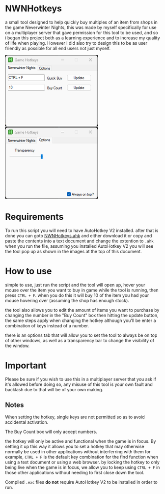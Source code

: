 # NWNHotkeys
a small tool designed to help quickly buy multiples of an item from shops in the game Neverwinter Nights, this was made by myself specifically for use on a multiplayer server that gave permission for this tool to be used, and so i began this project both as a learning experience and to increase my quality of life when playing. However I did also try to design this to be as user friendly as possible for all end users not just myself.

![NWNHotkeys1](Docs/Screenshots/NWNHotkeys1.png) ![NWNHotkeys2](Docs/Screenshots/NWNHotkeys2.png)

# Requirements
To run this script you will need to have AutoHotkey V2 installed. after that is done you can goto [NWNHotkeys.ahk](NWNHotkeys.ahk) and either download it or copy and paste the contents into a text document and change the extention to `.ahk` when you run the file, assuming you installed AutoHotkey V2 you will see the tool pop up as shown in the images at the top of this document.

# How to use
simple to use, just run the script and the tool will open up, hover your mouse over the item you want to buy in game while the tool is running, then press `CTRL + F`. when you do this it will buy 10 of the item you had your mouse hovering over (assuming the shop has enough stock).

the tool also allows you to edit the amount of items you want to purchase by changing the number in the "Buy Count" box then hitting the update button, the same steps apply when changing the hotkey although you'll be enter a combination of keys instead of a number.

there is an options tab that will allow you to set the tool to always be on top of other windows, as well as a transparency bar to change the visibility of the window.

# Important
Please be sure if you wish to use this in a multiplayer server that you ask if it's allowed before doing so, any misuse  of this tool is your own fault and backlash due to that will be of your own making.


## Notes

When setting the hotkey, single keys are not permitted so as to avoid accidental activation.

The Buy Count box will only accept numbers.

the hotkey will only be active and functional when the game is in focus. By setting it up this way it allows you to set a hotkey that may otherwise normally be used in other applications without interferring with them for example, `CTRL + F` is the default key combination for the find function when using a text document or using a web browser. by locking the hotkey to only being live when the game is in focus, we allow you to keep using `CTRL + F` in those other applications without needing to first close down the tool.

Compiled `.exc` files **do not** require AutoHotkey V2 to be installed in order to run.
